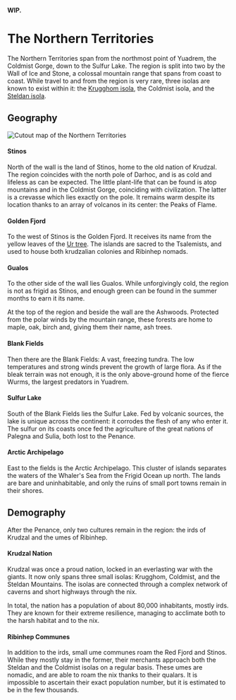 **WIP.**

# The Northern Territories
<!-- INTRODUCTION ------------------------------------------------------------->
The Northern Territories span from the northmost point of Yuadrem, the Coldmist Gorge<!-- TODO. Add to map! -->, down to the Sulfur Lake.
The region is split into two by the Wall of Ice and Stone<!-- TODO. Link. -->, a colossal mountain range that spans from coast to coast.
While travel to and from the region is very rare, three isolas are known to exist within it: the [Krugghom isola](../isolas/krugghom/index.md), the Coldmist isola<!-- TODO. Link. -->, and the [Steldan isola](../isolas/steldan_isola.md).

<!-- GEOGRAPHY ---------------------------------------------------------------->
## Geography
![Cutout map of the Northern Territories](img/northern_territories_v083.png)

#### Stinos
North of the wall is the land of Stinos, home to the old nation of Krudzal.
The region coincides with the north pole of Darhoc, and is as cold and lifeless as can be expected.
The little plant-life that can be found is atop mountains and in the Coldmist Gorge, coinciding with civilization.
The latter is a crevasse which lies exactly on the pole.
It remains warm despite its location thanks to an array of volcanos in its center: the Peaks of Flame<!-- TODO. Link. -->.

#### Golden Fjord
To the west of Stinos is the Golden Fjord.
It receives its name from the yellow leaves of the [Ur tree](../religions/tanethism.md).
The islands are sacred to the Tsalemists<!-- TODO. Link. -->, and used to house both krudzalian colonies and Ribinhep nomads.

#### Gualos
To the other side of the wall lies Gualos<!-- TODO. Change name in map. -->.
While unforgivingly cold, the region is not as frigid as Stinos, and enough green can be found in the summer months to earn it its name.

At the top of the region and beside the wall are the Ashwoods<!-- TODO. Change name in map. -->.
Protected from the polar winds by the mountain range, these forests are home to maple, oak, birch and, giving them their name, ash trees.

#### Blank Fields
Then there are the Blank Fields: A vast, freezing tundra.
The low temperatures and strong winds prevent the growth of large flora.
As if the bleak terrain was not enough, it is the only above-ground home of the fierce Wurms<!-- TODO. Link. -->, the largest predators in Yuadrem.

#### Sulfur Lake
South of the Blank Fields lies the Sulfur Lake.
Fed by volcanic sources, the lake is unique across the continent: it corrodes the flesh of any who enter it.
The sulfur on its coasts once fed the agriculture of the great nations of Palegna and Sulia, both lost to the Penance.

#### Arctic Archipelago
East to the fields is the Arctic Archipelago.
This cluster of islands separates the waters of the Whaler's Sea from the Frigid Ocean up north.
The lands are bare and uninhabitable, and only the ruins of small port towns remain in their shores.

<!-- Krejek and Kaljek? -->

<!-- DEMOGRAPHY --------------------------------------------------------------->
## Demography
After the Penance, only two cultures remain in the region: the irds of Krudzal and the umes of Ribinhep.

#### Krudzal Nation
Krudzal was once a proud nation, locked in an everlasting war with the giants<!-- TODO. Link. -->.
It now only spans three small isolas: Krugghom, Coldmist, and the Steldan Mountains<!-- TODO. Add to map. -->.
The isolas are connected through a complex network of caverns and short highways through the nix.

In total, the nation has a population of about 80,000 inhabitants, mostly irds.
They are known for their extreme resilience, managing to acclimate both to the harsh habitat and to the nix.

#### Ribinhep Communes
In addition to the irds, small ume communes roam the Red Fjord and Stinos.
While they mostly stay in the former, their merchants approach both the Steldan and the Coldmist isolas on a regular basis.
These umes are nomadic, and are able to roam the nix thanks to their qualars<!-- TODO. Link. -->.
It is impossible to ascertain their exact population number, but it is estimated to be in the few thousands.
